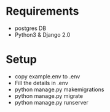
# Requirements
* postgres DB
* Python3 & Django 2.0

# Setup
* copy example.env to .env
* Fill the details in .env
* python manage.py makemigrations
* python manage.py migrate
* python manage.py runserver
